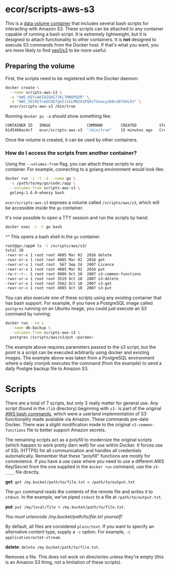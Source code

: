 # ecor/scripts-aws-s3

This is a [data volume container](https://docs.docker.com/engine/userguide/containers/dockervolumes/)
that includes several bash scripts for interacting with Amazon S3. These scripts
can be attached to any container capable of running a bash script. It is
extremely lightweight, but it is designed to attach functionality to other
containers. It is **not** designed to execute S3 commands from the Docker host.
If that's what you want, you are more likely to find [yep1/s3](https://hub.docker.com/r/yep1/s3/)
to be more useful.

## Preparing the volume

First, the scripts need to be registered with the Docker daemon:

```sh
docker create \
  --name scripts-aws-s3 \
  -e "AWS_KEY=AKIAIGHI7JKL7MNOPQ2R" \
  -e "AWS_SECRET=AbCDEfgHIJ1kLMN2O1PQRsTUvwxyZABcdEFGHi9J" \
  ecor/scripts-aws-s3 /bin/true
```

Running `docker ps -a` should show something like:

```sh
CONTAINER ID   IMAGE                COMMAND        CREATED          STATUS   PORTS    NAMES
01d5468ac4cf   ecor/scripts-aws-s3  "/bin/true"    15 minutes ago   Created           scripts-aws-s3
```

Once the volume is created, it can be used by other containers.

### How do I access the scripts from another container?

Using the `--volumes-from` flag, you can attach these scripts to any container.
For example, connecting to a golang environment would look like:

```sh
docker run -i -t -d --name go \
  -v /path/to/my/go/code:/app \
  --volumes-from scripts-aws-s3 \
  golang:1.6.0-wheezy bash
```

`ecor/scripts-aws-s3` exposes a volume called `/scripts/aws/s3`, which will be
accessible _inside_ the `go` container.

It's now possible to open a TTY session and run the scripts by hand:

```sh
docker exec -i -t go bash
```

^^ This opens a bash shell in the `go` container.

```sh
root@go:/app# ls -l /scripts/aws/s3/
total 28
-rwxr-xr-x 1 root root 4085 Mar 02  2016 delete
-rwxr-xr-x 1 root root 4085 Mar 02  2016 get
-rwxr-xr-x 1 root root  567 Sep 24  2007 Licence
-rwxr-xr-x 1 root root 4085 Mar 02  2016 put
-rw-r--r-- 1 root root 9886 Oct 10  2007 s3-common-functions
-rwxr-xr-x 1 root root 3519 Oct 10  2007 s3-delete
-rwxr-xr-x 1 root root 3562 Oct 10  2007 s3-get
-rwxr-xr-x 1 root root 4085 Oct 10  2007 s3-put
```

You can also execute one of these scripts using any existing container that has
bash support. For example, if you have a PostgreSQL image called `postgres`
running on an Ubuntu image, you could just execute an S3 command by running:

```sh
docker run --rm \
  --name db-backup \
  --volumes-from scripts-aws-s3 \
  postgres /scripts/aws/s3/put <params>
```

The example above requires parameters passed to the s3 script, but the point is
a script can be executed arbitrarily using docker and existing images. The example
above was taken from a PostgreSQL environment where a daily cronjob executes the
command (from the example) to send a daily Postgre backup file to Amazon S3.

# Scripts

There are a total of 7 scripts, but only 3 really matter for general use.
Any script (found in the `/lib` directory) beginning with `s3-` is part of the
original [AWS bash commands](http://aws.amazon.com/code/943),
which were a userland implementation of S3 functionality made available via
Amazon. These commands pre-date Docker. There was a slight modification made
to the original `s3-common-functions` file to better support Amazon secrets.

The remaining scripts act as a polyfill to modernize the original scripts
(which happen to work pretty darn well) for use within Docker. It forces use
of SSL (HTTPS) for all communication and handles all credentials automatically.
Remember that these "polyfill" functions are mostly for convenience. If you
have a use case where you need to use a different AWS Key/Secret from the one
supplied in the `docker run` command, use the `s3-____` file directly.

**get**: `get /my.bucket/path/to/file.txt > /path/to/output.txt`

The `get` command reads the contents of the remote file and writes it to
`stdout`. In the example, we've piped `stdout` to a file at `/path/to/output.txt`.

**put**: `put /my/local/file > /my.bucket/path/to/file.txt`.

_You must urlencode /my.bucket/path/to/file.txt yourself!_

By default, all files are considered `plain/text`. If you want to specify an
alternative content type, supply a `-c` option. For example, `-c application/octet-stream`.

**delete**: `delete /my.bucket/path/to/file.txt`.

Removes a file. This does not work on directories unless they're empty (this is
an Amazon S3 thing, not a limitation of these scripts).
